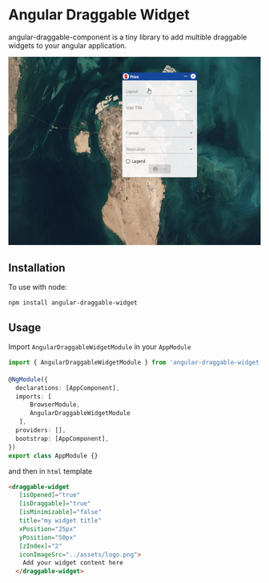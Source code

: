 # Angular Draggable Widget

angular-draggable-component is a tiny library to add multible draggable widgets to your angular application.

![alt text](src/assets/sample.gif "Draggable component")

## Installation

To use with node:

```console
npm install angular-draggable-widget
```

## Usage

Import `AngularDraggableWidgetModule` in your `AppModule`

```typescript
import { AngularDraggableWidgetModule } from 'angular-draggable-widget';

@NgModule({
  declarations: [AppComponent],
  imports: [
      BrowserModule,
      AngularDraggableWidgetModule
   ],
  providers: [],
  bootstrap: [AppComponent],
})
export class AppModule {}
```

and then in `html` template

```html
<draggable-widget
   [isOpened]="true"
   [isDraggable]="true"
   [isMinimizable]="false"
   title="my widget title"
   xPosition="25px"
   yPosition="50px"
   [zIndex]="2"
   iconImageSrc="../assets/logo.png">
    Add your widget content here
  </draggable-widget>
```